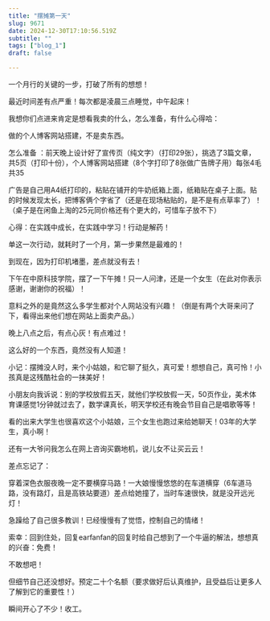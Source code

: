 ```yaml
--- 
title: "摆摊第一天" 
slug: 9671
date: 2024-12-30T17:10:56.519Z 
subtitle: "" 
tags: ["blog_1"] 
draft: false

--- 
```



一个月行的关键的一步，打破了所有的想想！

最近时间差有点严重！每次都是凌晨三点睡觉，中午起床！




我想你们点进来肯定是想看我卖的什么，怎么准备，有什么心得哈：

做的个人博客网站搭建，不是卖东西。

怎么准备 ：前天晚上设计好了宣传页（纯文字）（打印29张），挑选了3篇文章，共5页（打印十份），个人博客网站搭建（8个字打印了8张做广告牌子用）每张4毛共35

广告是自己用A4纸打印的，粘贴在铺开的牛奶纸箱上面，纸箱贴在桌子上面。贴的时候发现太长，把博客俩个字省了（还是在现场粘贴的，是不是有点草率了）！（桌子是在闲鱼上淘的25元同价格还有个更大的，可惜车子放不下）

心得：在实践中成长，在实践中学习！行动是解药！

单这一次行动，就耗时了一个月，第一步果然是最难的！

到现在，因为打印机堵墨，差点就没有去！







下午在中原科技学院，摆了一下午摊！只一人问津，还是一个女生（在此对你表示感谢，谢谢你的祝福）！

意料之外的是竟然这么多学生都对个人网站没有兴趣！（倒是有两个大哥来问了下，看得出来他们想在网站上面卖产品。）




晚上八点之后，有点心灰！有点难过！

这么好的一个东西，竟然没有人知道！




小记：摆摊没人时，来个小姑娘，和它聊了挺久，真可爱！想想自己，真可怜！小孩真是这残酷社会的一抹美好！

小朋友向我诉说：别的学校放假五天，就他们学校放假一天，50页作业，美术体育课感觉1分钟就过去了，数学课真长，明天学校还有晚会节目自己是唱歌等等！

看的出来大学生也很喜欢这个小姑娘，三个女生也跑过来给她聊天！03年的大学生，真小啊！




还有一大爷问我怎么在网上咨询买霸地机，说儿女不让买云云！




差点忘记了：

穿着深色衣服夜晚一定不要横穿马路！一大娘慢慢悠悠的在车道横穿（6车道马路，没有路灯，且是高铁站要道）差点给她撞了，当时车速很快，就是没开远光灯！

急躁给了自己很多教训！已经慢慢有了觉悟，控制自己的情绪！




索幸：回到住处，回复earfanfan的回复时给自己想到了一个牛逼的解法，想想真的兴奋：免费！

不敢想吧！

但细节自己还没想好。预定二十个名额（要求做好后认真维护，且受益后让更多人了解到它的重要性！）




瞬间开心了不少！收工。

